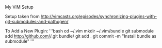 My VIM Setup

Setup taken from http://vimcasts.org/episodes/synchronizing-plugins-with-git-submodules-and-pathogen/


To Add a New Plugin:
'''bash
cd ~/.vim
mkdir ~/.vim/bundle
git submodule add http://github.com/<user>/<repo>.git bundle/<repo>
git add .
git commit -m "Install <repo> bundle as submodule"
'''
